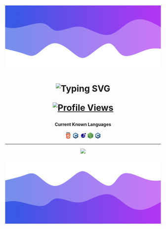 
![Header](./header.png)

<h1 align="center"> <img src="https://readme-typing-svg.herokuapp.com?font=Slabo&pause=1000&color=F7F7F7&center=true&vCenter=true&width=480&lines=Abusing+Perms+Since+'20" alt="Typing SVG"</h1>
<a href="https://github.com/disbuted">
  <p align="center">
    <img src="https://gpvc.arturio.dev/disbuted" alt="Profile Views">
  </p>
</a>

<h4 align="center">Current Known Languages</h4>
<p align="center">
  <code><img height="20" src="https://raw.githubusercontent.com/github/explore/main/topics/html/html.png"></code>
  <code><img height="20" src="https://raw.githubusercontent.com/github/explore/main/topics/cpp/cpp.png"></code>
  <code><img height="20" src="https://raw.githubusercontent.com/github/explore/main/topics/lua/lua.png"></code>
  <code><img height="20" src="https://raw.githubusercontent.com/github/explore/main/topics/nodejs/nodejs.png"></code>
  <code><img height="20" src="https://raw.githubusercontent.com/github/explore/main/topics/cpp/cpp.png"></code>
</p>

---


<p align="center">
  <img src="https://discord.c99.nl/widget/theme-2/971796231502331924.png" />
</p>


![Footer](./footer.png)
